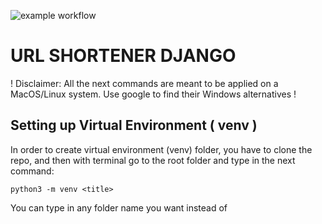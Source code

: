 ![example workflow](https://github.com/reproductionprohibited/url_shortener_django/actions/workflows/django.yml/badge.svg?event=push)

# URL SHORTENER DJANGO

! Disclaimer: All the next commands are meant to be applied on a MacOS/Linux system. Use google to find their Windows alternatives !

## Setting up Virtual Environment ( venv )

In order to create virtual environment (venv) folder, you have to clone the repo, and then with terminal go to the
root folder and type in the next command:

```
python3 -m venv <title>
```

You can type in any folder name you want instead of <title> in the command

Then you should activate the venv:

```
source <title>/bin/activate
```

After that in the beginning of every terminal line you should see a (venv) prefix

In order to deactivate the venv just use this command:

```
deactivate
```

## Dev-mode launch

To launch the project in dev mode, follow the previous steps, and then use:
```
pip3 install -r requirements.txt
```
This will install all necessary requirements for the project

Then run manage.py file
```
cd url_shortener_django

python3 manage.py runserver
```
Go to 127.0.0.1:8000. There you will see the site


## .env constants

Create a .env file in the root project folder and set values to next constants:

1) DEBUG ( bool: True/False )

2) SECRET_KEY ( str: Django secret key)

3) ALLOWED_HOSTS ( List[str]: list of allowed hosts)
